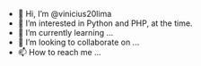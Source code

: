 - 👋 Hi, I’m @vinicius20lima
- 👀 I’m interested in Python and PHP, at the time.
- 🌱 I’m currently learning ...
- 💞️ I’m looking to collaborate on ...
- 📫 How to reach me ...

<!---
vinicius20lima/vinicius20lima is a ✨ special ✨ repository because its `README.md` (this file) appears on your GitHub profile.
You can click the Preview link to take a look at your changes.
--->
